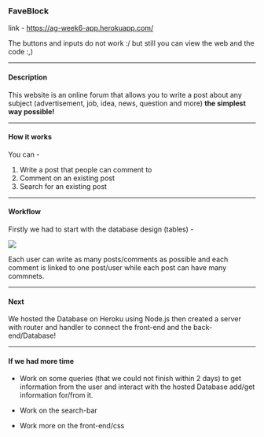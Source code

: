 ### FaveBlock

link - https://ag-week6-app.herokuapp.com/

The buttons and inputs do not work :/ but still you can view the web and the code :,)

---

#### Description

This website is an online forum that allows you to write a post about any subject (advertisement, job, idea, news, question and more) **the simplest way possible!**

---

#### How it works

You can -

1. Write a post that people can comment to
2. Comment on an existing post
3. Search for an existing post

---

#### Workflow

Firstly we had to start with the database design (tables) -

![](https://i.imgur.com/tgyMOKZ.png)

Each user can write as many posts/comments as possible and each comment is linked to one post/user while each post can have many commnets.

---

#### Next

We hosted the Database on Heroku using Node.js
then created a server with router and handler to connect the front-end and the back-end/Database!

---

#### If we had more time

- Work on some queries (that we could not finish within 2 days) to get information from the user and interact with the hosted Database add/get information for/from it.

- Work on the search-bar

- Work more on the front-end/css
